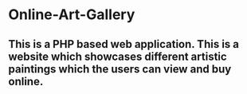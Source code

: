# Online-Art-Gallery
## This is a PHP based web application. This is a website which showcases different artistic paintings which the users can view and buy online.
